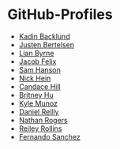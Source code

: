 # GitHub-Profiles

* [Kadin Backlund]()
* [Justen Bertelsen]()
* [Lian Byrne]()
* [Jacob Felix]()
* [Sam Hanson]()
* [Nick Hein]()
* [Candace Hill]()
* [Britney Hu](https://github.com/britneyhu0121)
* [Kyle Munoz]()
* [Daniel Reilly]()
* [Nathan Rogers]()
* [Reiley Rollins]()
* [Fernando Sanchez]()
